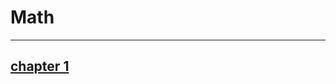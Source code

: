 # Math          
---------------
## <a href="https://drive.google.com/file/d/1wH0XSM6LVRzqtWTcxIDNAzwLS0YsUuRR/view?usp=share_link" class="button">chapter 1</a>
